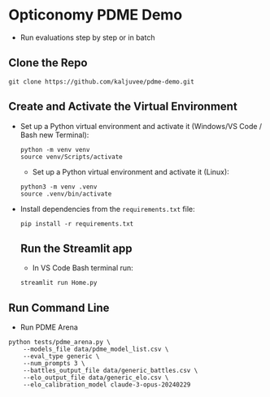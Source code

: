# Opticonomy PDME Demo

- Run evaluations step by step or in batch

## Clone the Repo
  ```
  git clone https://github.com/kaljuvee/pdme-demo.git
  ```

## Create and Activate the Virtual Environment

- Set up a Python virtual environment and activate it (Windows/VS Code / Bash new Terminal):
  ```
  python -m venv venv
  source venv/Scripts/activate
  ```
  - Set up a Python virtual environment and activate it (Linux):
  ```
  python3 -m venv .venv
  source .venv/bin/activate
  ```
  
- Install dependencies from the `requirements.txt` file:
  ```
  pip install -r requirements.txt
  ```

  ## Run the Streamlit app
  - In VS Code Bash terminal run:
  ```
  streamlit run Home.py
  ```

 ## Run Command Line
  - Run PDME Arena

```
python tests/pdme_arena.py \
    --models_file data/pdme_model_list.csv \
    --eval_type generic \
    --num_prompts 3 \
    --battles_output_file data/generic_battles.csv \
    --elo_output_file data/generic_elo.csv \
    --elo_calibration_model claude-3-opus-20240229
  ```
